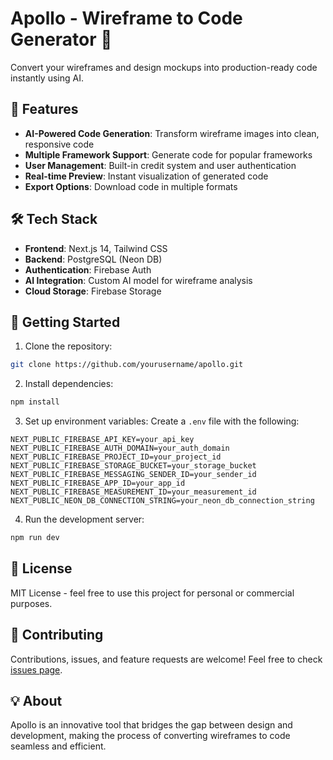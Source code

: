 # Apollo - Wireframe to Code Generator 🚀

Convert your wireframes and design mockups into production-ready code instantly using AI.

## 🌟 Features

- **AI-Powered Code Generation**: Transform wireframe images into clean, responsive code
- **Multiple Framework Support**: Generate code for popular frameworks
- **User Management**: Built-in credit system and user authentication
- **Real-time Preview**: Instant visualization of generated code
- **Export Options**: Download code in multiple formats

## 🛠️ Tech Stack

- **Frontend**: Next.js 14, Tailwind CSS
- **Backend**: PostgreSQL (Neon DB)
- **Authentication**: Firebase Auth
- **AI Integration**: Custom AI model for wireframe analysis
- **Cloud Storage**: Firebase Storage

## 🚀 Getting Started

1. Clone the repository:
```bash
git clone https://github.com/yourusername/apollo.git
```

2. Install dependencies:
```bash
npm install
```

3. Set up environment variables:
Create a `.env` file with the following:
```env
NEXT_PUBLIC_FIREBASE_API_KEY=your_api_key
NEXT_PUBLIC_FIREBASE_AUTH_DOMAIN=your_auth_domain
NEXT_PUBLIC_FIREBASE_PROJECT_ID=your_project_id
NEXT_PUBLIC_FIREBASE_STORAGE_BUCKET=your_storage_bucket
NEXT_PUBLIC_FIREBASE_MESSAGING_SENDER_ID=your_sender_id
NEXT_PUBLIC_FIREBASE_APP_ID=your_app_id
NEXT_PUBLIC_FIREBASE_MEASUREMENT_ID=your_measurement_id
NEXT_PUBLIC_NEON_DB_CONNECTION_STRING=your_neon_db_connection_string
```

4. Run the development server:
```bash
npm run dev
```

## 📝 License

MIT License - feel free to use this project for personal or commercial purposes.

## 🤝 Contributing

Contributions, issues, and feature requests are welcome! Feel free to check [issues page](https://github.com/yourusername/apollo/issues).

## 💡 About

Apollo is an innovative tool that bridges the gap between design and development, making the process of converting wireframes to code seamless and efficient.